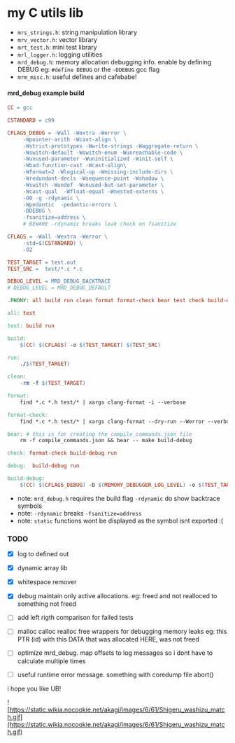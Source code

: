 # my C utils lib

- `mrs_strings.h`: string manipulation library
- `mrv_vector.h`: vector library
- `mrt_test.h`: mini test library
- `mrl_logger.h`: logging utilities
- `mrd_debug.h`: memory allocation debugging info. enable by defining DEBUG eg: `#define DEBUG` or the `-DDEBUG` gcc flag
- `mrm_misc.h`: useful defines and cafebabe!

#### mrd_debug example build
```Makefile
CC = gcc

CSTANDARD = c99

CFLAGS_DEBUG = -Wall -Wextra -Werror \
	 -Wpointer-arith -Wcast-align \
     -Wstrict-prototypes -Wwrite-strings -Waggregate-return \
     -Wswitch-default -Wswitch-enum -Wunreachable-code \
	 -Wunused-parameter -Wuninitialized -Winit-self \
 	 -Wbad-function-cast -Wcast-align\
	 -Wformat=2 -Wlogical-op -Wmissing-include-dirs \
     -Wredundant-decls -Wsequence-point -Wshadow \
	 -Wswitch -Wundef -Wunused-but-set-parameter \
	 -Wcast-qual  -Wfloat-equal -Wnested-externs \
	 -O0 -g -rdynamic \
	 -Wpedantic  -pedantic-errors \
     -DDEBUG \
	 -fsanitize=address \
     # BEWARE -rdynamic breaks leak check on fsanitize

CFLAGS = -Wall -Wextra -Werror \
	 -std=$(CSTANDARD) \
	 -O2

TEST_TARGET = test.out
TEST_SRC =  test/*.c *.c

DEBUG_LEVEL = MRD_DEBUG_BACKTRACE
# DEBUG_LEVEL = MRD_DEBUG_DEFAULT

.PHONY: all build run clean format format-check bear test check build-debugger-preload debug build-debug

all: test

test: build run

build:
	$(CC) $(CFLAGS) -o $(TEST_TARGET) $(TEST_SRC)

run:
	./$(TEST_TARGET)

clean:
	-rm -f $(TEST_TARGET)

format:
	find *.c *.h test/* | xargs clang-format -i --verbose

format-check:
	find *.c *.h test/* | xargs clang-format --dry-run --Werror --verbose

bear: # this is for creating the compile_commands.json file
	rm -f compile_commands.json && bear -- make build-debug

check: format-check build-debug run

debug:  build-debug run

build-debug:
	$(CC) $(CFLAGS_DEBUG) -D $(MEMORY_DEBUGGER_LOG_LEVEL) -o $(TEST_TARGET) $(TEST_SRC)
```
- note: `mrd_debug.h` requires the build flag `-rdynamic` do show backtrace symbols
- note: `-rdynamic` breaks `-fsanitize=address`
- note: `static` functions wont be displayed as the symbol isnt exported :(



### TODO
- [x] log to defined out
- [x] dynamic array lib
- [x] whitespace remover
- [x] debug maintain only active allocations. eg: freed and not realloced to something not freed
- [ ] add left rigth comparison for failed tests
- [ ] malloc calloc realloc free wrappers for debugging memory leaks eg: this PTR (id) with this DATA that was allocated HERE, was not freed
- [ ] optimize mrd_debug. map offsets to log messages so i dont have to calculate multiple times
- [ ] useful runtime error message. something with coredump file abort()


i hope you like UB!


![https://static.wikia.nocookie.net/akagi/images/6/61/Shigeru_washizu_match.gif](https://static.wikia.nocookie.net/akagi/images/6/61/Shigeru_washizu_match.gif)
